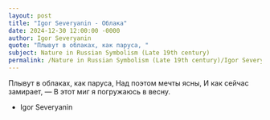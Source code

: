 ```yaml
---
layout: post
title: "Igor Severyanin - Облака"
date: 2024-12-30 12:00:00 -0000
author: Igor Severyanin
quote: "Плывут в облаках, как паруса, "
subject: Nature in Russian Symbolism (Late 19th century)
permalink: /Nature in Russian Symbolism (Late 19th century)/Igor Severyanin/Igor Severyanin - Облака
---
```


Плывут в облаках, как паруса, 
Над поэтом мечты ясны, 
И как сейчас замирает, — 
В этот миг я погружаюсь в весну.

- Igor Severyanin
